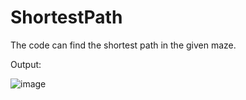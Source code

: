 # ShortestPath
The code can find the shortest path in the given maze.


Output:


![image](https://user-images.githubusercontent.com/71450016/109292363-4d498700-783b-11eb-885a-2ba77dd3d87e.png)

